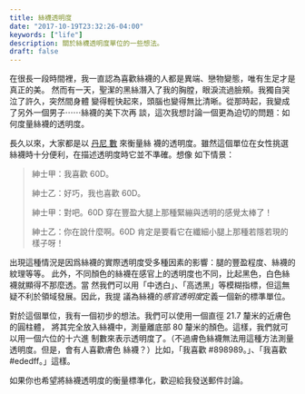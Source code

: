 ```yaml
---
title: 絲襪透明度
date: "2017-10-19T23:32:26-04:00"
keywords: ["life"]
description: 關於絲襪透明度單位的一些想法。
draft: false
---
```


在很長一段時間裡，我一直認為喜歡絲襪的人都是異端、戀物變態，唯有生足才是真正的美。
然而有一天，聖潔的黑絲潛入了我的胸膛，眼淚流過臉頰。我獨自哭泣了許久，突然間身體
變得輕快起來，頭腦也變得無比清晰。從那時起，我變成了另外一個男子⋯⋯絲襪的美下次再
談，這次我想討論一個更為迫切的問題：如何度量絲襪的透明度。

長久以來，大家都是以 [丹尼
數](https://en.wikipedia.org/wiki/Units_of_textile_measurement#Denier) 來衡量絲
襪的透明度。雖然這個單位在女性挑選絲襪時十分便利，在描述透明度時它並不準確。想像
如下情景：

> 紳士甲：我喜歡 60D。
>
> 紳士乙：好巧，我也喜歡 60D。
>
> 紳士甲：對吧。60D 穿在豐盈大腿上那種緊繃與透明的感覺太棒了！
>
> 紳士乙：你在說什麼啊。60D 肯定是要看它在纖細小腿上那種若隱若現的樣子呀！

出現這種情況是因爲絲襪的實際透明度受多種因素的影響：腿的豐盈程度、絲襪的紋理等等。
此外，不同顏色的絲襪在感官上的透明度也不同，比起黑色，白色絲襪就顯得不那麼透。當
然我們可以用「中透白」、「高透黑」等模糊指標，但這無疑不利於領域發展。因此，我提
議為絲襪的*感官透明度*定義一個新的標準單位。

對於這個單位，我有一個初步的想法。我們可以使用一個直徑 21.7 釐米的近膚色的圓柱體，
將其完全放入絲襪中，測量離底部 80 釐米的顏色。這樣，我們就可以用一個六位的十六進
制數來表示透明度了。（不過膚色絲襪無法用這種方法測量透明度。但是，會有人喜歡膚色
絲襪？）比如，「我喜歡 #898989。」、「我喜歡 #ededff。」這樣。

如果你也希望將絲襪透明度的衡量標準化，歡迎給我發送郵件討論。
